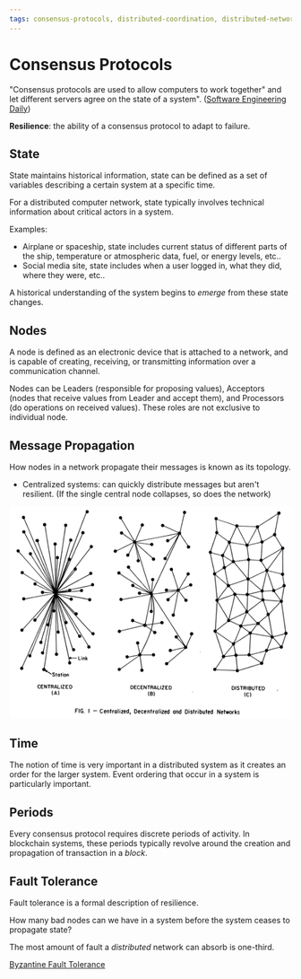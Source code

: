 ```yaml
---
tags: consensus-protocols, distributed-coordination, distributed-network
---
```

# Consensus Protocols

"Consensus protocols are used to allow computers to work together" and let different servers agree on the state of a system". ([Software Engineering Daily](https://softwareengineeringdaily.com/2018/03/26/consensus-systems-with-ethan-buchman/))

**Resilience**: the ability of a consensus protocol to adapt to failure.

## State
 State maintains historical information, state can be defined as a set of variables describing a certain system at a specific time.

 For a distributed computer network, state typically involves technical information about critical actors in a system.

Examples:
- Airplane or spaceship, state includes current status of different parts of the ship, temperature or atmospheric data, fuel, or energy levels, etc..
- Social media site, state includes when a user logged in, what they did, where they were, etc..

A historical understanding of the system begins to *emerge* from these state changes.

## Nodes
A node is defined as an electronic device that is attached to a network, and is capable of creating, receiving, or transmitting information over a communication channel.

Nodes can be Leaders (responsible for proposing values), Acceptors (nodes that receive values from Leader and accept them), and Processors (do operations on received values). These roles are not exclusive to individual node.

## Message Propagation
How nodes in a network propagate their messages is known as its topology.

- Centralized systems: can quickly distribute messages but aren't resilient. (If the single central node collapses, so does the network)

![](../attachments/2022-07-08-21-58-55.png)

## Time
The notion of time is very important in a distributed system as it creates an order for the larger system. Event ordering that occur in a system is particularly important.

## Periods
Every consensus protocol requires discrete periods of activity. In blockchain systems, these periods typically revolve around the creation and propagation of  transaction in a *block*.

## Fault Tolerance
Fault tolerance is a formal description of resilience.

How many bad nodes can we have in a system before the system ceases to propagate state?

The most amount of fault a *distributed* network can absorb is one-third.

[Byzantine Fault Tolerance](https://en.wikipedia.org/wiki/Byzantine_fault)
